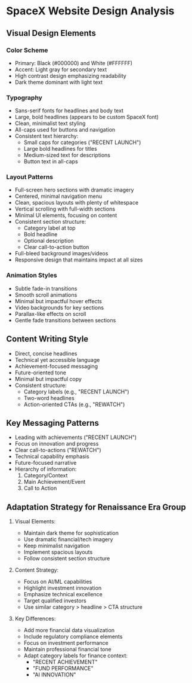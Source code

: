 # SpaceX Website Design Analysis

## Visual Design Elements

### Color Scheme
- Primary: Black (#000000) and White (#FFFFFF)
- Accent: Light gray for secondary text
- High contrast design emphasizing readability
- Dark theme dominant with light text

### Typography
- Sans-serif fonts for headlines and body text
- Large, bold headlines (appears to be custom SpaceX font)
- Clean, minimalist text styling
- All-caps used for buttons and navigation
- Consistent text hierarchy:
  - Small caps for categories ("RECENT LAUNCH")
  - Large bold headlines for titles
  - Medium-sized text for descriptions
  - Button text in all-caps

### Layout Patterns
- Full-screen hero sections with dramatic imagery
- Centered, minimal navigation menu
- Clean, spacious layouts with plenty of whitespace
- Vertical scrolling with full-width sections
- Minimal UI elements, focusing on content
- Consistent section structure:
  - Category label at top
  - Bold headline
  - Optional description
  - Clear call-to-action button
- Full-bleed background images/videos
- Responsive design that maintains impact at all sizes

### Animation Styles
- Subtle fade-in transitions
- Smooth scroll animations
- Minimal but impactful hover effects
- Video backgrounds for key sections
- Parallax-like effects on scroll
- Gentle fade transitions between sections

## Content Writing Style
- Direct, concise headlines
- Technical yet accessible language
- Achievement-focused messaging
- Future-oriented tone
- Minimal but impactful copy
- Consistent structure:
  - Category labels (e.g., "RECENT LAUNCH")
  - Two-word headlines
  - Action-oriented CTAs (e.g., "REWATCH")

## Key Messaging Patterns
- Leading with achievements ("RECENT LAUNCH")
- Focus on innovation and progress
- Clear call-to-actions ("REWATCH")
- Technical capability emphasis
- Future-focused narrative
- Hierarchy of information:
  1. Category/Context
  2. Main Achievement/Event
  3. Call to Action

## Adaptation Strategy for Renaissance Era Group
1. Visual Elements:
   - Maintain dark theme for sophistication
   - Use dramatic financial/tech imagery
   - Keep minimalist navigation
   - Implement spacious layouts
   - Follow consistent section structure

2. Content Strategy:
   - Focus on AI/ML capabilities
   - Highlight investment innovation
   - Emphasize technical excellence
   - Target qualified investors
   - Use similar category > headline > CTA structure

3. Key Differences:
   - Add more financial data visualization
   - Include regulatory compliance elements
   - Focus on investment performance
   - Maintain professional financial tone
   - Adapt category labels for finance context:
     * "RECENT ACHIEVEMENT"
     * "FUND PERFORMANCE"
     * "AI INNOVATION"
